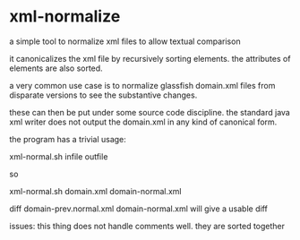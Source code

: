 # xml-normalize
a simple tool to normalize xml files to allow textual comparison

it canonicalizes the xml file by recursively sorting elements.
the attributes of elements are also sorted.

a very common use case is to normalize glassfish domain.xml files
from disparate versions to see the substantive changes.

these can then be put under some source code discipline.  the standard
java xml writer does not output the domain.xml in any kind of canonical
form.

the program has a trivial usage:

xml-normal.sh infile outfile

so

xml-normal.sh domain.xml domain-normal.xml

diff domain-prev.normal.xml domain-normal.xml will give a usable diff

issues:
this thing does not handle comments well.  they are sorted together

